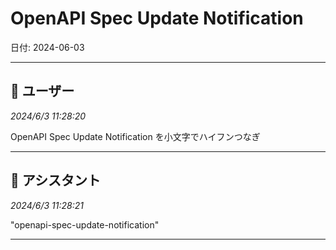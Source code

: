 # OpenAPI Spec Update Notification

日付: 2024-06-03

---

## 👤 ユーザー
*2024/6/3 11:28:20*

OpenAPI Spec Update Notification を小文字でハイフンつなぎ

---

## 🤖 アシスタント
*2024/6/3 11:28:21*

"openapi-spec-update-notification"

---
